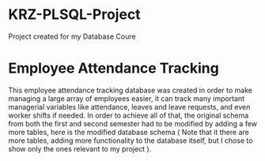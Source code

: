 # KRZ-PLSQL-Project
Project created for my Database Coure

# Employee Attendance Tracking

This employee attendance tracking database was created in order to make managing
a large array of employees easier, it can track many important managerial variables like
attendance, leaves and leave requests, and even worker shifts if needed. In order to
achieve all of that, the original schema from both the first and second semester had to
be modified by adding a few more tables, here is the modified database schema ( Note
that it there are more tables, adding more functionality to the database itself, but I
chose to show only the ones relevant to my project ).
